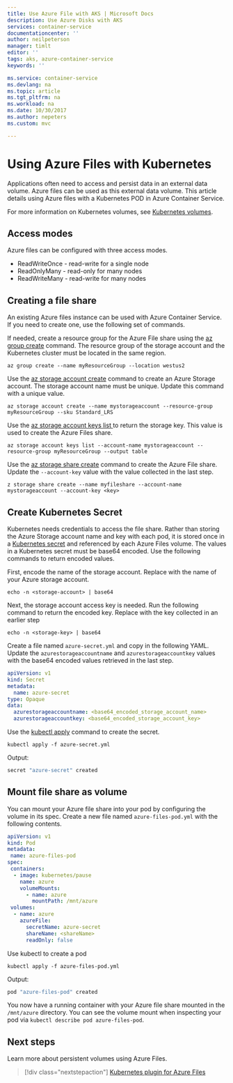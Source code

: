 ```yaml
---
title: Use Azure File with AKS | Microsoft Docs
description: Use Azure Disks with AKS
services: container-service
documentationcenter: ''
author: neilpeterson
manager: timlt
editor: ''
tags: aks, azure-container-service
keywords: ''

ms.service: container-service
ms.devlang: na
ms.topic: article
ms.tgt_pltfrm: na
ms.workload: na
ms.date: 10/30/2017
ms.author: nepeters
ms.custom: mvc

---
```


# Using Azure Files with Kubernetes

Applications often need to access and persist data in an external data volume. Azure files can be used as this external data volume. This article details using Azure files with a Kubernetes POD in Azure Container Service.

For more information on Kubernetes volumes, see [Kubernetes volumes][kubernetes-volumes].

## Access modes 

Azure files can be configured with three access modes. 

* ReadWriteOnce - read-write for a single node
* ReadOnlyMany - read-only for many nodes
* ReadWriteMany - read-write for many nodes

## Creating a file share

An existing Azure files instance can be used with Azure Container Service. If you need to create one, use the following set of commands.

If needed, create a resource group for the Azure File share using the [az group create][az-group-create] command. The resource group of the storage account and the Kubernetes cluster must be located in the same region.

```azurecli-interactive
az group create --name myResourceGroup --location westus2
```

Use the [az storage account create][az-storage-create] command to create an Azure Storage account. The storage account name must be unique. Update this command with a unique value.

```azurecli-interactive
az storage account create --name mystorageaccount --resource-group myResourceGroup --sku Standard_LRS
```

Use the [az storage account keys list ][az-storage-key-list] to return the storage key. This value is used to create the Azure Files share.

```azurecli-interactive
az storage account keys list --account-name mystorageaccount --resource-group myResourceGroup --output table
```

Use the [az storage share create][az-storage-share-create] command to create the Azure File share. Update the `--account-key` value with the value collected in the last step.

```azurecli-interactive
z storage share create --name myfileshare --account-name mystorageaccount --account-key <key>
```

## Create Kubernetes Secret

Kubernetes needs credentials to access the file share. Rather than storing the Azure Storage account name and key with each pod, it is stored once in a [Kubernetes secret][kubernetes-secret] and referenced by each Azure Files volume. The values in a Kubernetes secret must be base64 encoded. Use the following commands to return encoded values.

First, encode the name of the storage account. Replace <storage-account> with the name of your Azure storage account.

```azurecli-interactive
echo -n <storage-account> | base64
```

Next, the storage account access key is needed. Run the following command to return the encoded key. Replace <storage-key> with the key collected in an earlier step

```azurecli-interactive
echo -n <storage-key> | base64
```

Create a file named `azure-secret.yml` and copy in the following YAML. Update the `azurestorageaccountname` and `azurestorageaccountkey` values with the base64 encoded values retrieved in the last step.

```yaml
apiVersion: v1
kind: Secret
metadata:
  name: azure-secret
type: Opaque
data:
  azurestorageaccountname: <base64_encoded_storage_account_name>
  azurestorageaccountkey: <base64_encoded_storage_account_key>
```

Use the [kubectl apply][kubectl-apply] command to create the secret.

```azurecli-interactive
kubectl apply -f azure-secret.yml
```

Output:

```bash
secret "azure-secret" created
```

## Mount file share as volume

You can mount your Azure file share into your pod by configuring the volume in its spec. Create a new file named `azure-files-pod.yml` with the following contents.

```yaml
apiVersion: v1
kind: Pod
metadata:
 name: azure-files-pod
spec:
 containers:
  - image: kubernetes/pause
    name: azure
    volumeMounts:
      - name: azure
        mountPath: /mnt/azure
 volumes:
  - name: azure
    azureFile:
      secretName: azure-secret
      shareName: <shareName>
      readOnly: false
```

Use kubectl to create a pod

```azurecli-interactive
kubectl apply -f azure-files-pod.yml
```

Output:

```bash
pod "azure-files-pod" created
```

You now have a running container with your Azure file share mounted in the `/mnt/azure` directory. You can see the volume mount when inspecting your pod via `kubectl describe pod azure-files-pod`.

## Next steps

Learn more about persistent volumes using Azure Files.

> [!div class="nextstepaction"]
> [Kubernetes plugin for Azure Files](https://github.com/kubernetes/examples/blob/master/staging/volumes/azure_file/README.md)

<!-- LINKS -->
[kubernetes-volumes]: https://kubernetes.io/docs/concepts/storage/volumes/
[az-storage-create]: /cli/azure/storage/account#az_storage_account_create
[az-storage-key-list]: /cli/azure/storage/account/keys#az_storage_account_keys_list
[az-storage-share-create]: /cli/azure/storage/share#az_storage_share_create
[kubectl-apply]: https://kubernetes.io/docs/user-guide/kubectl/v1.8/#apply
[kubernetes-secret]: https://kubernetes.io/docs/concepts/configuration/secret/
[az-group-create]: /cli/azure/group#az_group_create